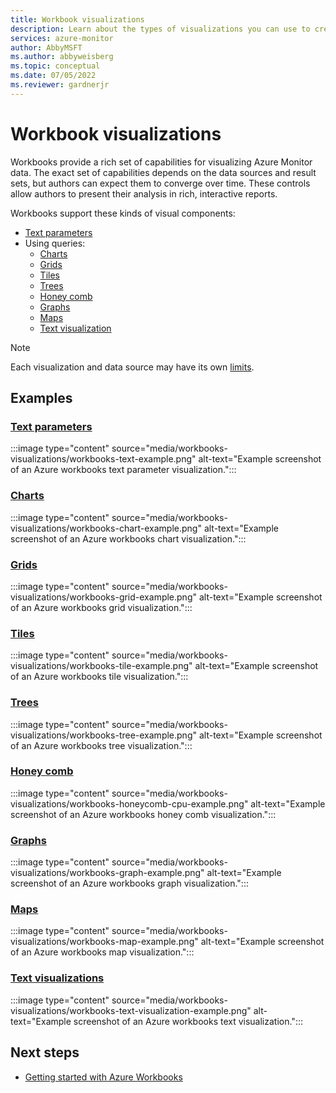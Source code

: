 ```yaml
---
title: Workbook visualizations
description: Learn about the types of visualizations you can use to create rich visual reports with Azure workbooks.
services: azure-monitor
author: AbbyMSFT
ms.author: abbyweisberg
ms.topic: conceptual
ms.date: 07/05/2022
ms.reviewer: gardnerjr
---
```



# Workbook visualizations

Workbooks provide a rich set of capabilities for visualizing Azure Monitor data. The exact set of capabilities depends on the data sources and result sets, but authors can expect them to converge over time. These controls allow authors to present their analysis in rich, interactive reports. 

Workbooks support these kinds of visual components:
* [Text parameters](#text-parameters)
* Using queries:
    * [Charts](#charts)
    * [Grids](#grids)
    * [Tiles](#tiles)
    * [Trees](#trees)
    * [Honey comb](#honey-comb)
    * [Graphs](#graphs)
    * [Maps](#maps)
    * [Text visualization](#text-visualizations)

> [!NOTE]
> Each visualization and data source may have its own [limits](workbooks-limits.md).

## Examples

### [Text parameters](workbooks-text.md)

:::image type="content" source="media/workbooks-visualizations/workbooks-text-example.png" alt-text="Example screenshot of an Azure workbooks text parameter visualization.":::

### [Charts](workbooks-chart-visualizations.md)

:::image type="content" source="media/workbooks-visualizations/workbooks-chart-example.png" alt-text="Example screenshot of an Azure workbooks chart visualization.":::

### [Grids](workbooks-grid-visualizations.md)

:::image type="content" source="media/workbooks-visualizations/workbooks-grid-example.png" alt-text="Example screenshot of an Azure workbooks grid visualization.":::

### [Tiles](workbooks-tile-visualizations.md)

:::image type="content" source="media/workbooks-visualizations/workbooks-tile-example.png" alt-text="Example screenshot of an Azure workbooks tile visualization.":::

### [Trees](workbooks-tree-visualizations.md)

:::image type="content" source="media/workbooks-visualizations/workbooks-tree-example.png" alt-text="Example screenshot of an Azure workbooks tree visualization.":::

### [Honey comb](workbooks-honey-comb.md)

:::image type="content" source="media/workbooks-visualizations/workbooks-honeycomb-cpu-example.png" alt-text="Example screenshot of an Azure workbooks honey comb visualization.":::

### [Graphs](workbooks-graph-visualizations.md)

:::image type="content" source="media/workbooks-visualizations/workbooks-graph-example.png" alt-text="Example screenshot of an Azure workbooks graph visualization.":::

### [Maps](workbooks-map-visualizations.md)

:::image type="content" source="media/workbooks-visualizations/workbooks-map-example.png" alt-text="Example screenshot of an Azure workbooks map visualization.":::

### [Text visualizations](workbooks-text-visualizations.md)

:::image type="content" source="media/workbooks-visualizations/workbooks-text-visualization-example.png" alt-text="Example screenshot of an Azure workbooks text visualization.":::
## Next steps

 - [Getting started with Azure Workbooks](workbooks-getting-started.md)